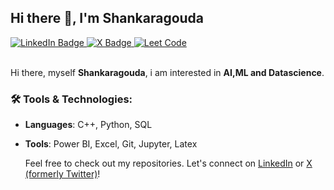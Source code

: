 ## Hi there 👋, I'm Shankaragouda
<div id="badges">
  <a href="https://www.linkedin.com/in/shankar-gouda/">
    <img src="https://img.shields.io/badge/LinkedIn-orange?style=for-the-badge&logo=linkedin&logoColor=white" alt="LinkedIn Badge"/>
  </a>
  <a href="https://x.com/shankara__gouda/">
  <img src="https://img.shields.io/badge/X-black?style=for-the-badge&logoColor=white" alt="X Badge"/>
</a>

  <a href="https://leetcode.com/u/shankara__gouda/">
    <img src="https://img.shields.io/badge/Leetcode-yello?style=for-the-badge&logo=leetcode&logoColor=white" alt="Leet Code"/>
  </a>
</div>
<!-- <br /> -->
<br />

Hi there, myself **Shankaragouda**, i am interested in **AI,ML and Datascience**.




### 🛠 Tools & Technologies:
- **Languages**: C++, Python, SQL
- **Tools**: Power BI, Excel, Git, Jupyter, Latex

  Feel free to check out my repositories. Let's connect on [LinkedIn](https://linkedin.com/in/shankar-gouda) or [X (formerly Twitter)](https://x.com/shankara__gouda/)!
<!--- **Frameworks**: Django, React, TensorFlow

<!--
**shankar1S/shankar1S** is a ✨ _special_ ✨ repository because its `README.md` (this file) appears on your GitHub profile.

Here are some ideas to get you started:

- 🔭 I’m currently working on ...
- 🌱 I’m currently learning ...
- 👯 I’m looking to collaborate on ...
- 🤔 I’m looking for help with ...
- 💬 Ask me about ...
- 📫 How to reach me: ...
- 😄 Pronouns: ...
- ⚡ Fun fact: ...
-->
